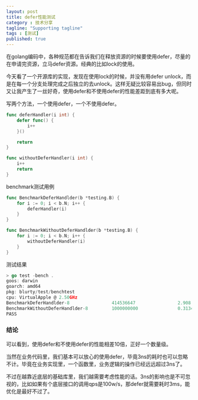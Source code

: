 ```yaml
---
layout: post
title: defer性能测试
category : 技术分享
tagline: "Supporting tagline"
tags : [测试]
published: true
---
```


在golang编码中，各种规范都在告诉我们在释放资源的时候要使用defer，尽量的在申请完资源，立马defer资源。经典的比如lock的使用。

今天看了一个开源库的实现，发现在使用lock的时候，并没有用defer unlock，而是在每一个分支处理完成之后独立的去unlock。这样无疑比较容易出bug，但同时又让我产生了一丝好奇，使用defer和不使用defer的性能差距到底有多大呢。

<!--break-->

写两个方法，一个使用defer，一个不使用defer。

```go
func deferHandler(i int) {
	defer func() {
		i++
	}()

	return
}

func withoutDeferHandler(i int) {
	i++
	return
}
```

benchmark测试用例

```go
func BenchmarkDeferHandlder(b *testing.B) {
	for i := 0; i < b.N; i++ {
		deferHandler(i)
	}
}

func BenchmarkWithoutDeferHandlder(b *testing.B) {
	for i := 0; i < b.N; i++ {
		withoutDeferHandler(i)
	}
}
```

测试结果

```go
> go test -bench .
goos: darwin
goarch: amd64
pkg: blurty/test/benchtest
cpu: VirtualApple @ 2.50GHz
BenchmarkDeferHandlder-8                414536647                2.908 ns/op
BenchmarkWithoutDeferHandlder-8         1000000000               0.3134 ns/op
PASS
```



### 结论

可以看到，使用defer和不使用defer的性能相差10倍，正好一个数量级。

当然在业务代码里，我们基本可以放心的使用defer，毕竟3ns的耗时也可以忽略不计。毕竟在业务实现里，一个函数里，业务逻辑的操作已经远远超过3ns了。

不过在越靠近底层的基础库里，我们越需要考虑性能的话。3ns的影响也是不可忽视的，比如如果有个底层接口的调用qps是100w/s，那defer就需要耗时3ms，能优化是最好不过了。
